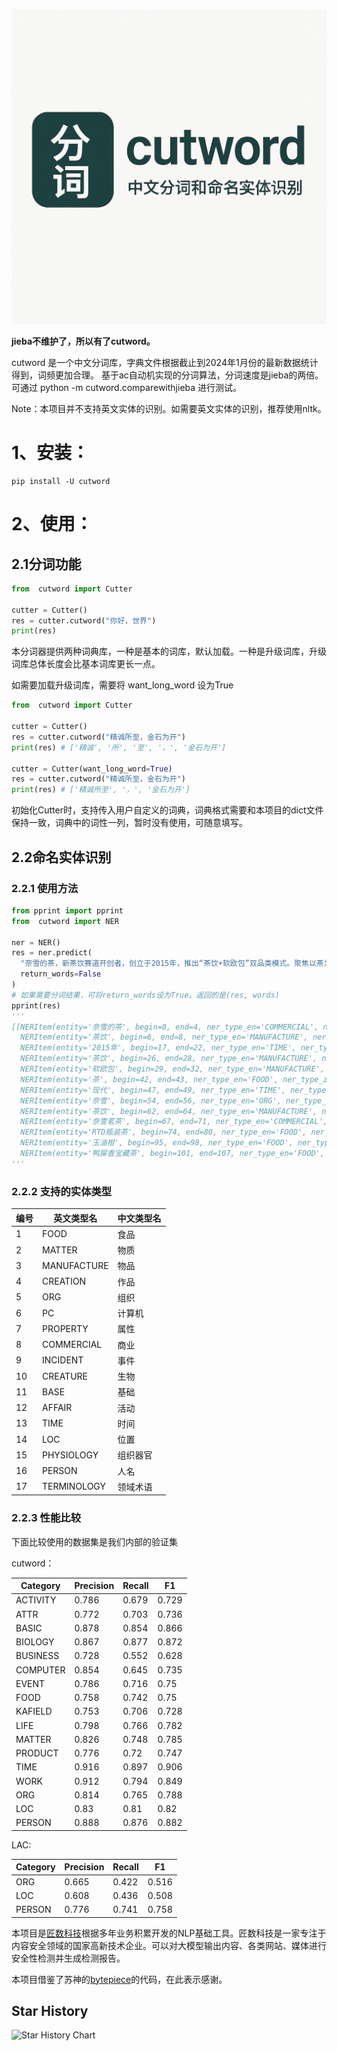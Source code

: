 ![cutword](./cutword-logo.png)

**jieba不维护了，所以有了cutword。**

cutword 是一个中文分词库，字典文件根据截止到2024年1月份的最新数据统计得到，词频更加合理。
基于ac自动机实现的分词算法，分词速度是jieba的两倍。
可通过 python -m cutword.comparewithjieba 进行测试。

Note：本项目并不支持英文实体的识别。如需要英文实体的识别，推荐使用nltk。

# 1、安装：
```
pip install -U cutword
```

# 2、使用：

## 2.1分词功能

```python
from  cutword import Cutter

cutter = Cutter()
res = cutter.cutword("你好，世界")
print(res)

```
本分词器提供两种词典库，一种是基本的词库，默认加载。一种是升级词库，升级词库总体长度会比基本词库更长一点。

如需要加载升级词库，需要将 want_long_word 设为True
```python
from  cutword import Cutter

cutter = Cutter()
res = cutter.cutword("精诚所至，金石为开")
print(res) # ['精诚', '所', '至', '，', '金石为开']

cutter = Cutter(want_long_word=True)
res = cutter.cutword("精诚所至，金石为开")
print(res) # ['精诚所至', '，', '金石为开']

```
初始化Cutter时，支持传入用户自定义的词典，词典格式需要和本项目的dict文件保持一致，词典中的词性一列，暂时没有使用，可随意填写。

## 2.2命名实体识别

### 2.2.1 使用方法

```python
from pprint import pprint
from  cutword import NER

ner = NER()
res = ner.predict(
  "奈雪的茶，新茶饮赛道开创者，创立于2015年，推出“茶饮+软欧包”双品类模式。聚焦以茶为核心的现代生活方式，奈雪已形成“现制茶饮”、“奈雪茗茶”及“RTD瓶装茶”三大业务版块，成功打造“霸气玉油柑”、“鸭屎香宝藏茶”等多款行业经典产品。",
  return_words=False
)
# 如果需要分词结果，可将return_words设为True。返回的是(res, words)
pprint(res) 
'''
[[NERItem(entity='奈雪的茶', begin=0, end=4, ner_type_en='COMMERCIAL', ner_type_zh='商业'),
  NERItem(entity='茶饮', begin=6, end=8, ner_type_en='MANUFACTURE', ner_type_zh='物品'),
  NERItem(entity='2015年', begin=17, end=22, ner_type_en='TIME', ner_type_zh='时间'),
  NERItem(entity='茶饮', begin=26, end=28, ner_type_en='MANUFACTURE', ner_type_zh='物品'),
  NERItem(entity='软欧包', begin=29, end=32, ner_type_en='MANUFACTURE', ner_type_zh='物品'),
  NERItem(entity='茶', begin=42, end=43, ner_type_en='FOOD', ner_type_zh='食品'),
  NERItem(entity='现代', begin=47, end=49, ner_type_en='TIME', ner_type_zh='时间'),
  NERItem(entity='奈雪', begin=54, end=56, ner_type_en='ORG', ner_type_zh='组织'),
  NERItem(entity='茶饮', begin=62, end=64, ner_type_en='MANUFACTURE', ner_type_zh='物品'),
  NERItem(entity='奈雪茗茶', begin=67, end=71, ner_type_en='COMMERCIAL', ner_type_zh='商业'),
  NERItem(entity='RTD瓶装茶', begin=74, end=80, ner_type_en='FOOD', ner_type_zh='食品'),
  NERItem(entity='玉油柑', begin=95, end=98, ner_type_en='FOOD', ner_type_zh='食品'),
  NERItem(entity='鸭屎香宝藏茶', begin=101, end=107, ner_type_en='FOOD', ner_type_zh='食品')]]
'''

```
### 2.2.2 支持的实体类型
| 编号 | 英文类型名 | 中文类型名 |
| --- | --- | --- |
| 1 | FOOD | 食品 |
| 2 | MATTER | 物质 |
| 3 | MANUFACTURE | 物品 |
| 4 | CREATION | 作品 |
| 5 | ORG | 组织 |
| 6 | PC | 计算机 |
| 7 | PROPERTY | 属性 |
| 8 | COMMERCIAL | 商业 |
| 9 | INCIDENT | 事件 |
| 10 | CREATURE | 生物 |
| 11 | BASE | 基础 |
| 12 | AFFAIR | 活动 |
| 13 | TIME | 时间 |
| 14 | LOC | 位置 |
| 15 | PHYSIOLOGY | 组织器官 |
| 16 | PERSON | 人名 |
| 17 | TERMINOLOGY | 领域术语 |

### 2.2.3 性能比较
下面比较使用的数据集是我们内部的验证集

cutword：

| Category | Precision | Recall | F1    |
|----------|-----------|--------|-------|
| ACTIVITY | 0.786     | 0.679  | 0.729 |
| ATTR     | 0.772     | 0.703  | 0.736 |
| BASIC    | 0.878     | 0.854  | 0.866 |
| BIOLOGY  | 0.867     | 0.877  | 0.872 |
| BUSINESS | 0.728     | 0.552  | 0.628 |
| COMPUTER | 0.854     | 0.645  | 0.735 |
| EVENT    | 0.786     | 0.716  | 0.75  |
| FOOD     | 0.758     | 0.742  | 0.75  |
| KAFIELD  | 0.753     | 0.706  | 0.728 |
| LIFE     | 0.798     | 0.766  | 0.782 |
| MATTER   | 0.826     | 0.748  | 0.785 |
| PRODUCT  | 0.776     | 0.72   | 0.747 |
| TIME     | 0.916     | 0.897  | 0.906 |
| WORK     | 0.912     | 0.794  | 0.849 |
| ORG      | 0.814     | 0.765  | 0.788 |
| LOC      | 0.83      | 0.81   | 0.82  |
| PERSON   | 0.888     | 0.876  | 0.882 |


LAC:

| Category | Precision | Recall | F1    |
|----------|-----------|--------|-------|
| ORG      | 0.665     | 0.422  | 0.516 |
| LOC      | 0.608     | 0.436  | 0.508 |
| PERSON   | 0.776     | 0.741  | 0.758 |


本项目是[匠数科技](https://www.deepctrl.net)根据多年业务积累开发的NLP基础工具。匠数科技是一家专注于内容安全领域的国家高新技术企业。可以对大模型输出内容、各类网站、媒体进行安全性检测并生成检测报告。

本项目借鉴了苏神的[bytepiece](https://github.com/bojone/bytepiece)的代码，在此表示感谢。


## Star History

![Star History Chart](https://api.star-history.com/svg?repos=liwenju0/cutword&type=Date)
